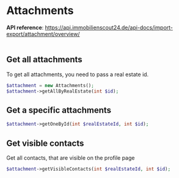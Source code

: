 # Attachments
**API reference**: https://api.immobilienscout24.de/api-docs/import-export/attachment/overview/
<br><br>

## Get all attachments

To get all attachments, you need to pass a real estate id.

```php
$attachment = new Attachments();
$attachment->getAllByRealEstate(int $id);
```

## Get a specific attachments
```php
$attachment->getOneById(int $realEstateId, int $id);
```

## Get visible contacts
Get all contacts, that are visible on the profile page
```php
$attachment->getVisibleContacts(int $realEstateId, int $id);
```